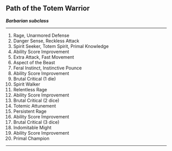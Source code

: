 ﻿## Path of the Totem Warrior

***Barbarian subclass***

___
1. Rage, Unarmored Defense
2. Danger Sense, Reckless Attack
3. Spirit Seeker, Totem Spirit, Primal Knowledge
4. Ability Score Improvement
5. Extra Attack, Fast Movement
6. Aspect of the Beast
7. Feral Instinct, Instinctive Pounce
8. Ability Score Improvement
9. Brutal Critical (1 die)
10. Spirit Walker
11. Relentless Rage
12. Ability Score Improvement
13. Brutal Critical (2 dice)
14. Totemic Attunement
15. Persistent Rage
16. Ability Score Improvement
17. Brutal Critical (3 dice)
18. Indomitable Might
19. Ability Score Improvement
20. Primal Champion

---
